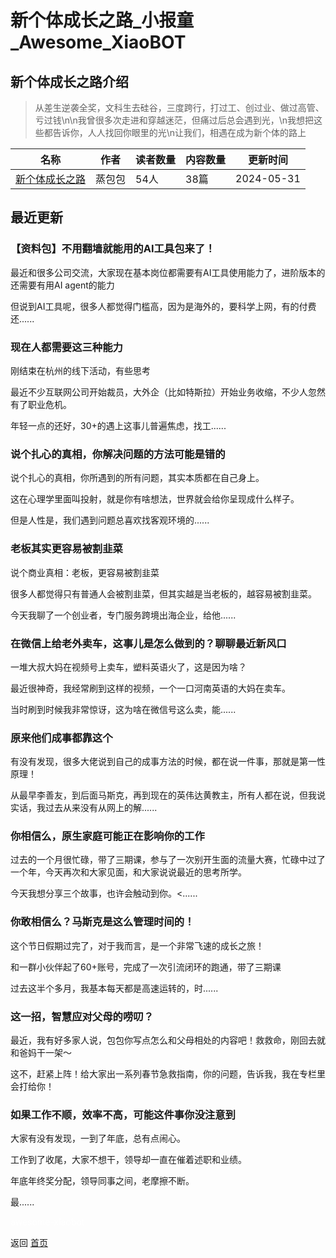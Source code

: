 # 新个体成长之路_小报童_Awesome_XiaoBOT

## 新个体成长之路介绍
> 从差生逆袭全奖，文科生去硅谷，三度跨行，打过工、创过业、做过高管、亏过钱\n\n我曾很多次走进和穿越迷茫，但痛过后总会遇到光，\n我想把这些都告诉你，人人找回你眼里的光\n让我们，相遇在成为新个体的路上  
  


|名称|作者|读者数量|内容数量|更新时间|
|---|---|---|---|---|
|[新个体成长之路](https://xiaobot.net/p/baoshuxin666?refer=9c3f1c95-a052-465a-9902-f6d75080262a)|蒸包包|54人|38篇|2024-05-31|

## 最近更新
### 【资料包】不用翻墙就能用的AI工具包来了！

最近和很多公司交流，大家现在基本岗位都需要有AI工具使用能力了，进阶版本的还需要有用AI agent的能力

但说到AI工具呢，很多人都觉得门槛高，因为是海外的，要科学上网，有的付费还......

### 现在人都需要这三种能力

刚结束在杭州的线下活动，有些思考

最近不少互联网公司开始裁员，大外企（比如特斯拉）开始业务收缩，不少人忽然有了职业危机。

年轻一点的还好，30+的遇上这事儿普遍焦虑，找工......

### 说个扎心的真相，你解决问题的方法可能是错的

说个扎心的真相，你所遇到的所有问题，其实本质都在自己身上。

这在心理学里面叫投射，就是你有啥想法，世界就会给你呈现成什么样子。

但是人性是，我们遇到问题总喜欢找客观环境的......

### 老板其实更容易被割韭菜

说个商业真相：老板，更容易被割韭菜

很多人都觉得只有普通人会被割韭菜，但其实越是当老板的，越容易被割韭菜。

今天我聊了一个创业者，专门服务跨境出海企业，给他......

### 在微信上给老外卖车，这事儿是怎么做到的？聊聊最近新风口

一堆大叔大妈在视频号上卖车，塑料英语火了，这是因为啥？

最近很神奇，我经常刷到这样的视频，一个一口河南英语的大妈在卖车。

当时刷到时候我非常惊讶，这为啥在微信号这么卖，能......

### 原来他们成事都靠这个

有没有发现，很多大佬说到自己的成事方法的时候，都在说一件事，那就是第一性原理！

从最早李善友，到后面马斯克，再到现在的英伟达黄教主，所有人都在说，但我说实话，我过去从来没有从网上的解......

### 你相信么，原生家庭可能正在影响你的工作

过去的一个月很忙碌，带了三期课，参与了一次别开生面的流量大赛，忙碌中过了一个年，今天再次和大家见面，和大家说说最近的思考所学。

今天我想分享三个故事，也许会触动到你。<......

### 你敢相信么？马斯克是这么管理时间的！

这个节日假期过完了，对于我而言，是一个非常飞速的成长之旅！

和一群小伙伴起了60+账号，完成了一次引流闭环的跑通，带了三期课

过去这半个多月，我基本每天都是高速运转的，时......

### 这一招，智慧应对父母的唠叨？

最近，我有好多家人说，包包你写点怎么和父母相处的内容吧！救救命，刚回去就和爸妈干一架～

这不，赶紧上阵！给大家出一系列春节急救指南，你的问题，告诉我，我在专栏里会打给你！

### 如果工作不顺，效率不高，可能这件事你没注意到

大家有没有发现，一到了年底，总有点闹心。

工作到了收尾，大家不想干，领导却一直在催着述职和业绩。

年底年终奖分配，领导同事之间，老摩擦不断。

最......


<a href="https://github.com/Reno9527/awesome-xiaobot" style="color: white; text-decoration: none;">awesome-xiaobot</a>

返回 [首页](../README.md)
